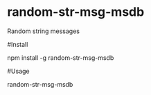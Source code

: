 # random-str-msg-msdb
Random string messages

#Install

npm install -g random-str-msg-msdb

#Usage

random-str-msg-msdb